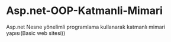 # Asp.net-OOP-Katmanli-Mimari
 Asp.net Nesne yönelimli programlama kullanarak katmanlı mimari yapısı(Basic web sitesi))
